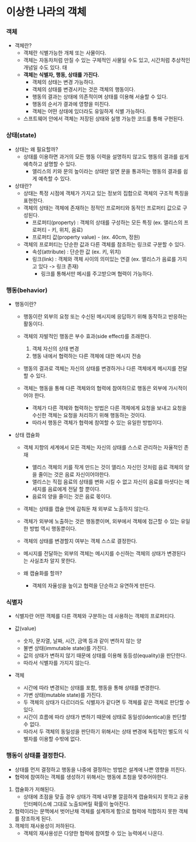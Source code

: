 # 이상한 나라의 객체

### 객체   
- 객체란?
    - 객체란 식별가능한 개체 또는 사물이다.
    - 객체는 자동차처럼 만질 수 있는 구체적인 사물일 수도 있고, 시간처럼 추상적인 개념일 수도 있다. 태
    - **객체는 식별자, 행동, 상태를 가진다.** 
        - 객체의 상태는 변경 가능하다.
        - 객체의 상태를 변경시키는 것은 객체의 행동이다.
        - 행동의 결과는 상태에 의존적이며 상태를 이용해 서술할 수 있다.
        - 행동의 순서가 결과에 영향을 미친다.
        - 객체는 어떤 상태에 있더라도 유일하게 식별 가능하다. 
    - 스프트웨어 안에서 객체는 저장된 상태와 실행 가능한 코드를 통해 구현된다. 

### 상태(state)
- 상태는 왜 필요할까?
    - 상태를 이용하면 과거의 모든 행동 이력을 설명하지 않고도 행동의 결과를 쉽게 예측하고 설명할 수 있다.
        - 앨리스의 키와 문의 높이라는 상태만 알면 문을 통과하는 행동의 결과를 쉽게 예측할 수 있다. 
- 상태란?
    - 상태는 특정 시점에 객체가 가지고 있는 정보의 집합으로 객체의 구조적 특징을 표현한다.
    - 객체의 상태는 객체에 존재하는 정적인 프로퍼티와 동적인 프로퍼티 값으로 구성된다.
        - 프로퍼티(property) : 객체의 상태를 구성하는 모든 특징 (ex. 앨리스의 프로퍼티 - 키, 위치, 음료)
        - 프로퍼티 값(property value) - (ex. 40cm, 정원)
    - 객체의 프로퍼티는 단순한 값과 다른 객체를 참조하는 링크로 구분할 수 있다.
        - 속성(attribute) : 단순한 값 (ex. 키, 위치)
        - 링크(link) : 객체와 객체 사이의 의미있는 연결 (ex. 앨리스가 음료를 가지고 있다 -> 링크 존재)
            - 링크를 통해서만 메시를 주고받으며 협력이 가능하다. 

### 행동(behavior)
- 행동이란?
    - 행동이란 외부의 요청 또는 수신된 메시지에 응답하기 위해 동작하고 반응하는 활동이다. 

    - 객체의 자발적인 행동은 부수 효과(side effect)를 초래한다.
        1. 객체 자신의 상태 변경
        2. 행동 내에서 협력하는 다른 객체에 대한 메시지 전송
    - 행동의 결과로 객체는 자신의 상태를 변경하거나 다른 객체에게 메시지를 전달할 수 있다.
        
    - 객체는 행동을 통해 다른 객체와의 협력에 참여하므로 행동은 외부에 가시적이어야 한다. 
        - 객체가 다른 객체와 협력하는 방법은 다른 객체에게 요청을 보내고 요청을 수신한 객체는 요청을 처리하기 위해 행동하는 것이다.
        - 따라서 행동은 객체가 협력에 참여할 수 있는 유일한 방법이다.

- 상태 캡슐화 
    - 객체 지향의 세계에서 모든 객체는 자신의 상태를 스스로 관리하는 자율적인 존재
        - 앨리스 객체의 키를 작게 만드는 것이 앨리스 자신인 것처럼 음료 객체의 양을 줄이는 것은 음료 자신이어야한다. 
        - 앨리스는 직접 음료의 상태를 변화 시킬 수 없고 자신이 음료를 마셧다는 메세지를 음료에게 전달 할 뿐이다.
        - 음료의 양을 줄이는 것은 음료 몫이다.
    - 객체는 상태를 캡슐 안에 감춰둔 채 외부로 노출하지 않는다. 
    - 객체가 외부에 노출하는 것은 행동뿐이며, 외부에서 객체에 접근할 수 있는 유일한 방법 역시 행동뿐이다.
    - 객체의 상태를 변경할지 여부는 객체 스스로 결정한다.
    - 메시지를 전달하는 외부의 객체는 메시지를 수신하는 객체의 상태가 변경된다는 사실조차 알지 못한다.
    
    - 왜 캡슐화를 할까?
        - 객체의 자율성을 높이고 협력을 단순하고 유연하게 만든다. 

### 식별자
- 식별자란 어떤 객체를 다른 객체와 구분하는 데 사용하는 객체의 프로퍼티다. 
  
- 값(value)
    - 숫자, 문자열, 날짜, 시간, 금액 등과 같이 변하지 않는 양
    - 불변 상태(immutable state)를 가진다.
    - 값의 상태가 변하지 않기 때문에 상태를 이용해 동등성(equality)을 판단한다. 
    - 따라서 식별자를 가지지 않는다.
- 객체
    - 시간에 따라 변경되는 상태를 포함, 행동을 통해 상태를 변경한다.
    - 가변 상태(mutable state)를 가진다.
    - 두 객체의 상태가 다르더라도 식별자가 같다면 두 객체를 같은 객체로 판단할 수 있다.
    - 시간이 흐름에 따라 상태가 변하기 때문에 상태로 동일성(identical)을 판단할 수 없다.
    - 따라서 두 객체의 동일성을 판단하기 위해서는 상태 변경에 독립적인 별도의 식별자를 이용할 수밖에 없다.

### 행동이 상태를 결정한다.
- 상태를 먼저 결정하고 행동을 나중에 결정하는 방법은 설계에 나쁜 영향을 끼친다.
- 협력에 참여하는 객체를 생성하기 위해서는 행동에 초첨을 맞추어야한다. 
1. 캡슐화가 저해된다.
    - 상태에 초점을 맞출 경우 상태가 객체 내무볼 깔끔하게 캡슐화되지 못하고 공용 인터페이스에 그대로 노출되버릴 확률이 높아진다.
2. 협력이라는 문맥에서 벗어난채 객체를 설계하게 함으로 협력에 적합하지 못한 객체를 장조하게 된다.
3. 객체의 재사용성이 저하된다.
    - 객체의 재사용성은 다양한 협력에 참여할 수 있는 능력에서 나온다.
    